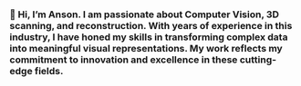 ### 👋 Hi, I’m Anson. I am passionate about Computer Vision, 3D scanning, and reconstruction. With years of experience in this industry, I have honed my skills in transforming complex data into meaningful visual representations. My work reflects my commitment to innovation and excellence in these cutting-edge fields. 

<!--
**BigTsung/BigTsung** is a ✨ _special_ ✨ repository because its `README.md` (this file) appears on your GitHub profile.

Here are some ideas to get you started:

- 🔭 I’m currently working on ...
- 🌱 I’m currently learning ...
- 👯 I’m looking to collaborate on ...
- 🤔 I’m looking for help with ...
- 💬 Ask me about ...
- 📫 How to reach me: ...
- 😄 Pronouns: ...
- ⚡ Fun fact: ...
-->
